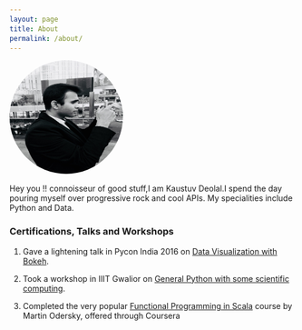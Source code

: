 ```yaml
---
layout: page
title: About
permalink: /about/
---
```


<img src="/assets/images/profile.png" alt="Drawing" style="width: 200px;height: 200px;border-radius: 50%"/>
    
Hey you !! connoisseur of good stuff,I am Kaustuv Deolal.I spend the day pouring myself over progressive rock and cool APIs. 
My specialities include Python and Data. 

### Certifications, Talks and Workshops

1. Gave a lightening talk in Pycon India 2016 on [Data Visualization with Bokeh](https://www.slideshare.net/KaustuvDeolal/py-con-india-2016).

2. Took a workshop in IIIT Gwalior on [General Python with some scientific computing](https://github.com/Vutsuak16/IIIT-Gwalior-Workshop).

3. Completed the very popular [Functional Programming in Scala](https://www.coursera.org/account/accomplishments/certificate/9LJNRYNVAEB2?lipi=urn%3Ali%3Apage%3Ad_flagship3_profile_view_base%3BKjv2al7xTOiTT4HeEmiaHg%3D%3D) course by Martin Odersky, offered through Coursera




